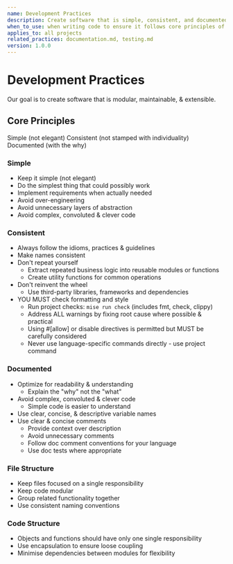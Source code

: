 ```yaml
---
name: Development Practices
description: Create software that is simple, consistent, and documented to ensure modularity, maintainability, and extensibility.
when_to_use: when writing code to ensure it follows core principles of simplicity, consistency, and clear documentation
applies_to: all projects
related_practices: documentation.md, testing.md
version: 1.0.0
---
```


# Development Practices

Our goal is to create software that is modular, maintainable, & extensible.

## Core Principles

Simple (not elegant)
Consistent (not stamped with individuality)
Documented (with the why)


### Simple

- Keep it simple (not elegant)
- Do the simplest thing that could possibly work
- Implement requirements when actually needed
- Avoid over-engineering
- Avoid unnecessary layers of abstraction
- Avoid complex, convoluted & clever code


### Consistent

- Always follow the idioms, practices & guidelines
- Make names consistent
- Don't repeat yourself
  - Extract repeated business logic into reusable modules or functions
  - Create utility functions for common operations
- Don't reinvent the wheel
  - Use third-party libraries, frameworks and dependencies
- YOU MUST check formatting and style
  - Run project checks: `mise run check` (includes fmt, check, clippy)
  - Address ALL warnings by fixing root cause where possible & practical
  - Using #[allow] or disable directives is permitted but MUST be carefully considered
  - Never use language-specific commands directly - use project command


### Documented

- Optimize for readability & understanding
  - Explain the "why" not the "what"
- Avoid complex, convoluted & clever code
  - Simple code is easier to understand
- Use clear, concise, & descriptive variable names
- Use clear & concise comments
  - Provide context over description
  - Avoid unnecessary comments
  - Follow doc comment conventions for your language
  - Use doc tests where appropriate


### File Structure
- Keep files focused on a single responsibility
- Keep code modular
- Group related functionality together
- Use consistent naming conventions


### Code Structure

- Objects and functions should have only one single responsibility
- Use encapsulation to ensure loose coupling
- Minimise dependencies between modules for flexibility

